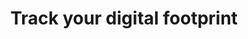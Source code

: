---
layout: best-practice
title: "Track your digital footprint"
order: 03
icon: /_includes/climate-icons/Icon-Building.svg
number: "03"
section: Embed in Your Rituals

matter: |
  Zooming in on digital emissions and impact is critical 
  to building a coherent plan to start or accelerate your sustainable
  journey. Whether you manage a website, a platform or an app, there
  are different service providers, tools, and platforms to help you
  measure your impact and build a compelling pathway to
  sustainability.

do: |
  - Choose the right metrics

  Figure out whether you have the resources internally 
  to undertake an initial audit and ongoing measurement, 
  or if you may need to outsource this phase

  There are some great free tools that can help you to get started
  and measure simple web pages, such as Ecograder or Beacon -
  both powered by CO2.js. You can also get a Digital Ratings or
  Score using Sustainable Web Design or eco Index - the latter is
  available only in French.

  Other tools offer specific measurements depending on 
  your needs, such as CO2.js for websites, apps, and platforms,
  Greenspector for user scenarios or web apps, Step CI for APIs, or
  Cloud Carbon Footprint for cloud services

  You can understand the impact of existing third parties 
  with BuiltWith or Are my third parties green

  We recommend that you go with tools designed with companies
  like yours in mind that offer specialist features, such as fruggr.io,
  Verdikt, or Greenframe if you're ready to invest in 
  a comprehensive solution

  Make sure measurements include impacts from devices,
  networks, and data centers across their life cycle
  (manufacturing, distribution, usage, to end of life)


success: |
  Collective efforts to gauge and reduce ecological
  footprints

  Cross-departmental participation in green
  initiatives

consider: |
  As a product leader, it's important to recognize that your
  impact and influence can extend beyond the digital realm. As an
  example, if shipping emissions are a big chunk of the emissions
  profile of your e-commerce business, you could lower emissions
  by reducing the return rate of your physical product (by helping
  users buy the right product, at the right size, colour, specs, etc.)
  and by partnering with sustainable, electric local shipping
  companies.
  In 2022, approximately 16.5% of items purchased online were
  returned in the US. Imagine the impact you could make by
  offering a better purchasing experience! Read more on how to
  Influence your value chain and partners.
---